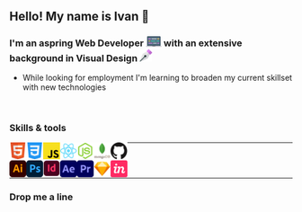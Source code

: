 ## Hello! My name is Ivan 👋

### I'm an aspring Web Developer <img alt="laptop icon" width="28px" src="/images/laptop.svg" /> with an extensive background in Visual Design <img alt="Pen tool" width="22px" src="/images/pen.svg" />

- While looking for employment I'm learning to broaden my current skillset with new technologies

<br>

### Skills & tools
<img align="left" alt="Skill - HTML5" width="30px" src="images/html5.svg" />
<img align="left" alt="Skill - CSS3" width="30px" src="images/css3.svg" />
<img align="left" alt="Skill - Javascript" width="30px" src="images/javascript.svg" />
<img align="left" alt="Skill - React" width="30px" src="images/react.svg" />
<img align="left" alt="Skill - NodeJs" width="30px" src="images/node-js.svg" />
<img align="left" alt="Skill - Mongo Db" width="30px" src="images/mongodb.svg" />
<img align="left" alt="Skill - Github" width="30px" src="images/github.svg" />

---

<br>

<img align="left" alt="Skill - Illustrator" width="30px" src="images/illustrator.svg" />
<img align="left" alt="Skill - Photoshop" width="30px" src="images/photoshop.svg" />
<img align="left" alt="Skill - InDesign" width="30px" src="images/indesign.svg" />
<img align="left" alt="Skill - After Effects" width="30px" src="images/aftereffects.svg" />
<img align="left" alt="Skill - Premiere Pro" width="30px" src="images/premiere.svg" />
<img align="left" alt="Skill - Sketch App" width="30px" src="images/sketch.svg" />
<img align="left" alt="Skill - Invision App" width="30px" src="images/invision.svg" />

<br>

---

### Drop me a line
